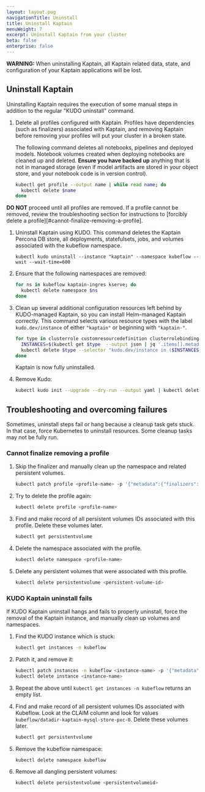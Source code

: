 ```yaml
---
layout: layout.pug
navigationTitle: Uninstall
title: Uninstall Kaptain
menuWeight: 7
excerpt: Uninstall Kaptain from your cluster
beta: false
enterprise: false
---
```


<p class="message--warning"><strong>WARNING: </strong>When uninstalling Kaptain, all Kaptain related data, state, and configuration of your Kaptain applications will be lost.</p>

## Uninstall Kaptain

Uninstalling Kaptain requires the execution of some manual steps in addition to the regular "KUDO uninstall" command.

1.  Delete all profiles configured with Kaptain. Profiles have dependencies (such as finalizers) associated with Kaptain, and removing Kaptain before removing your profiles will put your cluster in a broken state.

    The following command deletes all notebooks, pipelines and deployed models. Notebook volumes created when deploying notebooks are cleaned up and deleted. **Ensure you have backed up** anything that is not in managed storage (even if model artifacts are stored in your object store, and your notebook code is in version control).

    ```bash
    kubectl get profile --output name | while read name; do
      kubectl delete $name
    done
    ```

**DO NOT** proceed until all profiles are removed. If a profile cannot be removed, review the troubleshooting section for instructions to [forcibly delete a profile][#cannot-finalize-removing-a-profile].

1.  Uninstall Kaptain using KUDO. This command deletes the Kaptain Percona DB store, all deployments, statefulsets, jobs, and volumes associated with the kubeflow namespace.

    ```
    kubectl kudo uninstall --instance "kaptain" --namespace kubeflow --wait --wait-time=600
    ```

1.  Ensure that the following namespaces are removed:

    ```bash
    for ns in kubeflow kaptain-ingres kserve; do
      kubectl delete namespace $ns
    done
    ```

1.  Clean up several additional configuration resources left behind by KUDO-managed Kaptain, so you can install Helm-managed Kaptain correctly. This command selects various resource types with the label `kudo.dev/instance` of either `"kaptain"` or beginning with `"kaptain-"`.

    ```bash
    for type in clusterrole customresourcedefinition clusterrolebinding clusterrole mutatingwebhookconfiguration ValidatingWebhookConfiguration; do
      INSTANCES=$(kubectl get $type  --output json | jq '.items[].metadata.labels["kudo.dev/instance"] | select(. != null)'  -r | egrep '^kaptain(-|$)' | tr "\n" ",")
      kubectl delete $type --selector "kudo.dev/instance in ($INSTANCES)"
    done
    ```

    Kaptain is now fully uninstalled.

1.  Remove Kudo:

    ```bash
    kubectl kudo init --upgrade --dry-run --output yaml | kubectl delete -f -
    ```

## Troubleshooting and overcoming failures

Sometimes, uninstall steps fail or hang because a cleanup task gets stuck. In that case, force Kubernetes to uninstall resources. Some cleanup tasks may not be fully run.

### Cannot finalize removing a profile

1.  Skip the finalizer and manually clean up the namespace and related persistent volumes.

    ```bash
    kubectl patch profile <profile-name> -p '{"metadata":{"finalizers":null}}' --type=merge
    ```

1.  Try to delete the profile again:

    ```bash
    kubectl delete profile <profile-name>
    ```

1.  Find and make record of all persistent volumes IDs associated with this profile. Delete these volumes later.

    ```bash
    kubectl get persistentvolume
    ```

1.  Delete the namespace associated with the profile.

    ```bash
    kubectl delete namespace <profile-name>
    ```

1.  Delete any persistent volumes that were associated with this profile.

    ```bash
    kubectl delete persistentvolume <persistent-volume-id>
    ```

### KUDO Kaptain uninstall fails

If KUDO Kaptain uninstall hangs and fails to properly uninstall, force the removal of the Kaptain instance, and manually clean up volumes and namespaces.

1.  Find the KUDO instance which is stuck:

    ```bash
    kubectl get instances -n kubeflow
    ```

1.  Patch it, and remove it:

    ```bash
    kubectl patch instances -n kubeflow <instance-name> -p '{"metadata":{"finalizers":null}}' --type=merge
    kubectl delete instance <instance-name>
    ```

1.  Repeat the above until `kubectl get instances -n kubeflow` returns an empty list.

1.  Find and make record of all persistent volumes IDs associated with Kubeflow. Look at the CLAIM column and look for values `kubeflow/datadir-kaptain-mysql-store-pxc-0`. Delete these volumes later.

    ```bash
    kubectl get persistentvolume
    ```

1.  Remove the kubeflow namespace:

    ```bash
    kubectl delete namespace kubeflow
    ```

1.  Remove all dangling persistent volumes:

    ```bash
    kubectl delete persistentvolume <persistentvolumeid>
    ```
